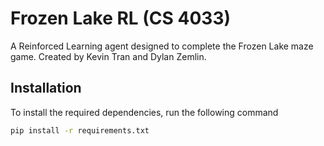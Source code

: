 # Frozen Lake RL (CS 4033)

A Reinforced Learning agent designed to complete the Frozen Lake maze game. Created by Kevin Tran and Dylan Zemlin.

## Installation

To install the required dependencies, run the following command
```bash
pip install -r requirements.txt
```